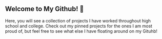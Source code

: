 ## Welcome to My Github! 🌟

Here, you will see a collection of projects I have worked throughout high school and college. Check out my pinned projects for the ones I am most proud of, but feel free to see what else I have floating around on my Gituhb!
